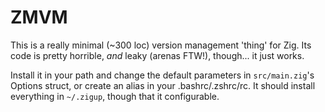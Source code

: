 # ZMVM
This is a really minimal (~300 loc) version management 'thing' for Zig. Its code is pretty horrible, _and_ leaky (arenas FTW!), though... it just works.

Install it in your path and change the default parameters in `src/main.zig`'s Options struct, or create an alias in your .bashrc/.zshrc/<very-interesting-shell>rc. It should install everything in `~/.zigup`, though that it configurable.
